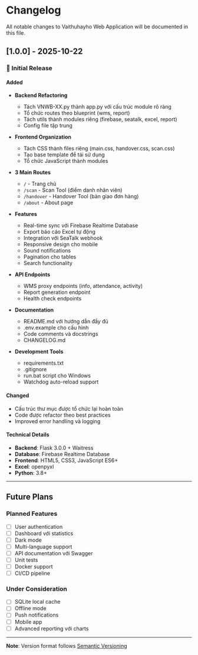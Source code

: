 # Changelog

All notable changes to Vaithuhayho Web Application will be documented in this file.

## [1.0.0] - 2025-10-22

### 🎉 Initial Release

#### Added
- **Backend Refactoring**
  - Tách VNWB-XX.py thành app.py với cấu trúc module rõ ràng
  - Tổ chức routes theo blueprint (wms, report)
  - Tách utils thành modules riêng (firebase, seatalk, excel, report)
  - Config file tập trung

- **Frontend Organization**
  - Tách CSS thành files riêng (main.css, handover.css, scan.css)
  - Tạo base template để tái sử dụng
  - Tổ chức JavaScript thành modules

- **3 Main Routes**
  - `/` - Trang chủ
  - `/scan` - Scan Tool (điểm danh nhân viên)
  - `/handover` - Handover Tool (bàn giao đơn hàng)
  - `/about` - About page

- **Features**
  - Real-time sync với Firebase Realtime Database
  - Export báo cáo Excel tự động
  - Integration với SeaTalk webhook
  - Responsive design cho mobile
  - Sound notifications
  - Pagination cho tables
  - Search functionality

- **API Endpoints**
  - WMS proxy endpoints (info, attendance, activity)
  - Report generation endpoint
  - Health check endpoints

- **Documentation**
  - README.md với hướng dẫn đầy đủ
  - .env.example cho cấu hình
  - Code comments và docstrings
  - CHANGELOG.md

- **Development Tools**
  - requirements.txt
  - .gitignore
  - run.bat script cho Windows
  - Watchdog auto-reload support

#### Changed
- Cấu trúc thư mục được tổ chức lại hoàn toàn
- Code được refactor theo best practices
- Improved error handling và logging

#### Technical Details
- **Backend**: Flask 3.0.0 + Waitress
- **Database**: Firebase Realtime Database
- **Frontend**: HTML5, CSS3, JavaScript ES6+
- **Excel**: openpyxl
- **Python**: 3.8+

---

## Future Plans

### Planned Features
- [ ] User authentication
- [ ] Dashboard với statistics
- [ ] Dark mode
- [ ] Multi-language support
- [ ] API documentation với Swagger
- [ ] Unit tests
- [ ] Docker support
- [ ] CI/CD pipeline

### Under Consideration
- [ ] SQLite local cache
- [ ] Offline mode
- [ ] Push notifications
- [ ] Mobile app
- [ ] Advanced reporting với charts

---

**Note**: Version format follows [Semantic Versioning](https://semver.org/)
